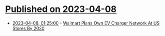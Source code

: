 # [Published on 2023-04-08](index.md)

* [2023-04-08, 01:25:00](https://tech.slashdot.org/story/23/04/07/2116227/walmart-plans-own-ev-charger-network-at-us-stores-by-2030?utm_source=rss1.0mainlinkanon&utm_medium=feed) - [Walmart Plans Own EV Charger Network At US Stores By 2030](https://tech.slashdot.org/story/23/04/07/2116227/walmart-plans-own-ev-charger-network-at-us-stores-by-2030?utm_source=rss1.0mainlinkanon&utm_medium=feed)
